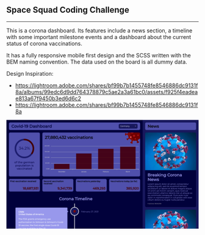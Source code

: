 ## Space Squad Coding Challenge

---

This is a corona dashboard. Its features include a news section, a timeline with some important milestone events and a dashboard about the current status of corona vaccinations.

It has a fully responsive mobile first design and the SCSS written with the BEM naming convention.
The data used on the board is all dummy data.

Design Inspiration:

- https://lightroom.adobe.com/shares/bf99b7b1455748fe8546886dc9131f8a/albums/99edc6d9dd764378879c5ae2a3a61bc0/assets/f925f4eadeae813a67f9450b3ed6d6c2
- https://lightroom.adobe.com/shares/bf99b7b1455748fe8546886dc9131f8a

<img src="src/assets/images/corona_dashboard.png" width="600px"/>
